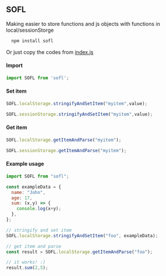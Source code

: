 ## SOFL

Making easier to store functions and js objects with functions in local/sessionStorge
```bash
  npm install sofl
```
Or just copy the codes from [index.js](https://github.com/KhayKhun/sofl/blob/main/index.js)
#### Import
```javascript
import SOFL from 'sofl';
```
#### Set item
```javascript
SOFL.localStorage.stringifyAndSetItem("myitem",value);
```
```javascript
SOFL.sessionStorage.stringifyAndSetItem("myitem",value);
```
#### Get item
```javascript
SOFL.localStorage.getItemAndParse("myitem");
```
```javascript
SOFL.sessionStorage.getItemAndParse("myitem");
```
#### Example usage
```javascript
import SOFL from "sofl";

const exampleData = {
  name: "John",
  age: 17,
  sum: (x,y) => {
    console.log(x+y);
  },
};

// stringify and set item
SOFL.localStorage.stringifyAndSetItem("foo", exampleData);

// get item and parse
const result = SOFL.localStorage.getItemAndParse("foo");

// it works! :)
result.sum(2,5);
```